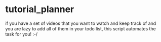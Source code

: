 # tutorial_planner

if you have a set of videos that you want to watch and keep track of and you are lazy to add all of them in your todo list, this script automates the task for you! :-/
